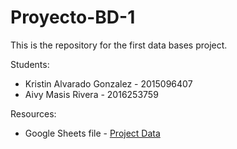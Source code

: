 # Proyecto-BD-1

This is the repository for the first data bases project.

Students: 
* Kristin Alvarado Gonzalez - 2015096407
* Aivy Masis Rivera - 2016253759

Resources:
* Google Sheets file - [Project Data](https://docs.google.com/spreadsheets/d/1LUbxK_7Rp2zSWQPYFZgX8YCoZG0pgn06PzihwOvdnYA/edit?usp=sharing)

